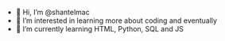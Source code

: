 - 👋 Hi, I’m @shantelmac
- 👀 I’m interested in learning more about coding and eventually 
- 🌱 I’m currently learning HTML, Python, SQL and JS
<!---
shantelmac/shantelmac is a ✨ special ✨ repository because its `README.md` (this file) appears on your GitHub profile.
You can click the Preview link to take a look at your changes.
--->
